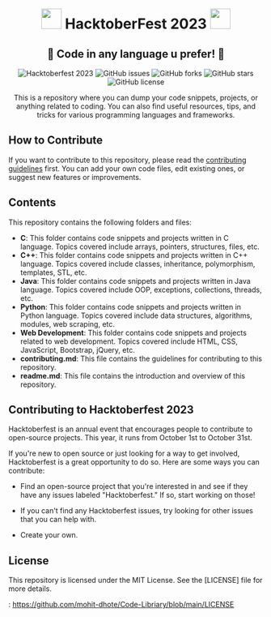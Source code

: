 

<h1 align="center">
  <img src="https://octodex.github.com/images/original.png" width="40" /> HacktoberFest 2023 <img src="https://octodex.github.com/images/original.png" width="40" />
</h1>

<div align="center">
  <h2>🎃 Code in any language u prefer! 🎃</h2>

  ![Hacktoberfest 2023](https://img.shields.io/badge/Hacktoberfest-2023-orange)
  ![GitHub issues](https://img.shields.io/github/issues/mohit-dhote/Code-Libriary)
  ![GitHub forks](https://img.shields.io/github/forks/mohit-dhote/Code-Libriary)
  ![GitHub stars](https://img.shields.io/github/stars/mohit-dhote/Code-Libriary)
  ![GitHub license](https://img.shields.io/github/license/mohit-dhote/Code-Libriary)

  <p>This is a repository where you can dump your code snippets, projects, or anything related to coding. You can also find useful resources, tips, and tricks for various programming languages and frameworks.</p>
</div>

## How to Contribute

If you want to contribute to this repository, please read the [contributing guidelines](https://github.com/mohit-dhote/Code-Libriary/blob/main/CONTRIBUTING.md) first. You can add your own code files, edit existing ones, or suggest new features or improvements.

## Contents

This repository contains the following folders and files:

- **C**: This folder contains code snippets and projects written in C language. Topics covered include arrays, pointers, structures, files, etc.
- **C++**: This folder contains code snippets and projects written in C++ language. Topics covered include classes, inheritance, polymorphism, templates, STL, etc.
- **Java**: This folder contains code snippets and projects written in Java language. Topics covered include OOP, exceptions, collections, threads, etc.
- **Python**: This folder contains code snippets and projects written in Python language. Topics covered include data structures, algorithms, modules, web scraping, etc.
- **Web Development**: This folder contains code snippets and projects related to web development. Topics covered include HTML, CSS, JavaScript, Bootstrap, jQuery, etc.
- **contributing.md**: This file contains the guidelines for contributing to this repository.
- **readme.md**: This file contains the introduction and overview of this repository.

## Contributing to Hacktoberfest 2023

Hacktoberfest is an annual event that encourages people to contribute to open-source projects. This year, it runs from October 1st to October 31st.

If you're new to open source or just looking for a way to get involved, Hacktoberfest is a great opportunity to do so. Here are some ways you can contribute:

- Find an open-source project that you're interested in and see if they have any issues labeled "Hacktoberfest." If so, start working on those!

- If you can't find any Hacktoberfest issues, try looking for other issues that you can help with.

- Create your own.


## License

This repository is licensed under the MIT License. See the [LICENSE] file for more details.

: https://github.com/mohit-dhote/Code-Libriary/blob/main/LICENSE

